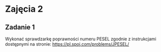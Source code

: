 # Zajęcia 2

## Zadanie 1

Wykonać sprawdzarkę poprawności numeru PESEL zgodnie z instrukcjami dostępnymi na stronie: https://pl.spoj.com/problems/JPESEL/
